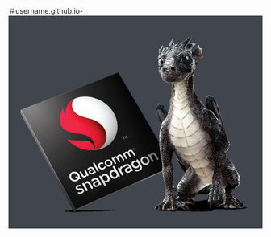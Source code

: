 ＃username.github.io-
![图片](https://github.com/pursue-a-dream/username.github.io-/blob/master/%E5%9B%BE%E7%89%87/xiaolong.jpg)
